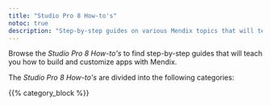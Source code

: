```yaml
---
title: "Studio Pro 8 How-to's"
notoc: true
description: "Step-by-step guides on various Mendix topics that will teach you how to build and customize apps."
---
```


Browse the *Studio Pro 8 How-to's* to find step-by-step guides that will teach you how to build and customize apps with Mendix.

The *Studio Pro 8 How-to's* are divided into the following categories:

{{% category_block %}}
